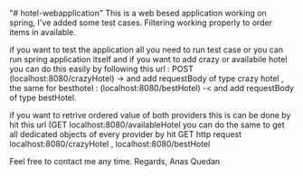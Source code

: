 "# hotel-webapplication" 
This is a web besed application working on spring, I've added some test cases. 
Filtering working properly to order items in available. 

if you want to test the application all you need to run test case or you can run spring application itself and if you want to add crazy or availabile hotel you can do this easily by following this url : POST (localhost:8080/crazyHotel) -> and add requestBody of type crazy hotel , the same for besthotel : (localhost:8080/bestHotel) -< and add requestBody of type bestHotel. 

if you want to retrive ordered value of both providers this is can be done by hit this url (GET localhost:8080/availableHotel
you can do the same to get all dedicated objects of every provider by hit GET http request localhost:8080/crazyHotel , localhost:8080/bestHotel


Feel free to contact me any time.
Regards,
Anas Quedan
